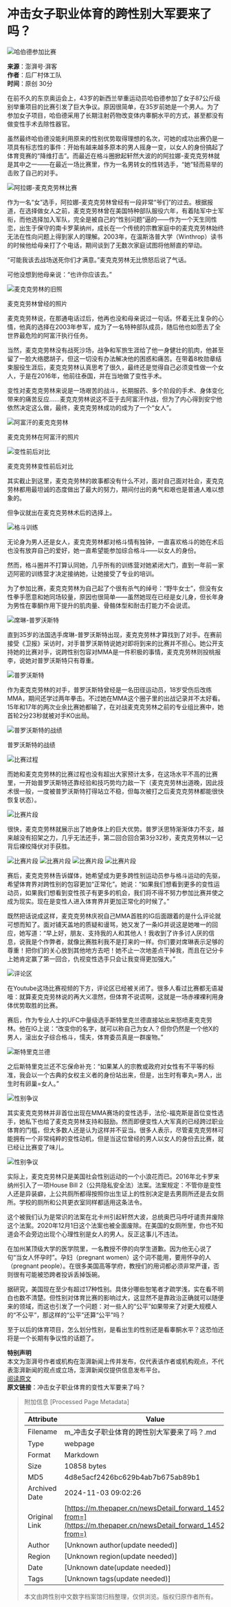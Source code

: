 # 冲击女子职业体育的跨性别大军要来了吗？

![哈伯德参加比赛](https://image.thepaper.cn/publish/interaction/image/4/193/440.png)

**来源**：澎湃号·湃客  
**作者**：后厂村体工队  
**时间**：原创 30分  

在前不久的东京奥运会上，43岁的新西兰举重运动员哈伯德参加了女子87公斤级别举重项目的比赛引发了巨大争议。原因很简单，在35岁前她是一个男人。为了参加女子项目，哈伯德采用了长期注射药物改变体内睾酮水平的方式，甚至都没有做变性手术去除性器官。

虽然最终哈伯德没能利用原来的性别优势取得理想的名次，可她的成功出赛仍是一项具有标志性的事件：开始有越来越多原本的男人摇身一变，以女人的身份搞起了体育竞赛的“降维打击”。而最近在格斗圈掀起轩然大波的的阿拉娜-麦克克劳林就是其中之一——在最近一场比赛里，作为一名男转女的性转选手，“她”轻而易举的击败了自己的对手。

![阿拉娜-麦克克劳林比赛](https://imagepphcloud.thepaper.cn/pph/image/154/28/10.jpg)

作为一名“女”选手，阿拉娜-麦克克劳林曾经有一段非常“爷们”的过去。根据报道，在选择做女人之前，麦克克劳林曾在美国特种部队服役六年，有着陆军中士军衔，而他选择加入军队，完全是被自己的“性别问题”逼的——作为一个天生同性恋，出生于保守的南卡罗莱纳州，成长在一个传统的宗教家庭中的麦克克劳林始终无法在性向问题上得到家人的理解。2003年，在温斯洛普大学（Winthrop）读书的时候他给母亲打了个电话，期间谈到了无数次家庭试图将他掰直的举动。

“可能我该去战场送死你们才满意。”麦克克劳林无比愤怒后说了气话。

可他没想到他母亲说：“也许你应该去。”

![麦克克劳林的旧照](https://imagepphcloud.thepaper.cn/pph/image/154/28/11.jpg)

麦克克劳林曾经的照片

麦克克劳林说，在那通电话过后，他再也没和母亲说过一句话。怀着无比复杂的心情，他真的选择在2003年参军，成为了一名特种部队成员，随后他也如愿去了全世界最危险的阿富汗执行任务。

当然，麦克克劳林没有战死沙场，战争和军旅生涯给了他一身健壮的肌肉，他甚至留了一脸大络腮胡子，但这一切没有办法解决他的困惑和痛苦。在带着8枚勋章结束服役生涯后，麦克克劳林认真思考了很久，最终还是觉得自己必须变性做一个女人，于是在2016年，他前往泰国，并在当地做了变性手术。

变性对麦克克劳林来说是一场艰苦的战斗，长期服药、多个阶段的手术、身体变化带来的痛苦反应……麦克克劳林说这不亚于去阿富汗作战，但为了内心得到安宁他依然决定这么做，最终，麦克克劳林成功的成为了一个“女人”。

![阿富汗的麦克克劳林](https://imagepphcloud.thepaper.cn/pph/image/154/28/13.jpg)

麦克克劳林在阿富汗的照片

![变性前后对比](https://imagepphcloud.thepaper.cn/pph/image/154/28/14.jpg)

麦克克劳林变性前后对比

其实截止到这里，麦克克劳林的故事都没有什么不对，面对自己面对社会，麦克克劳林都用最坦诚的态度做出了最大的努力，期间付出的勇气和艰也是普通人难以想象的。

但争议就出在麦克克劳林术后的选择上。

![格斗训练](https://imagepphcloud.thepaper.cn/pph/image/154/28/16.jpg)

无论身为男人还是女人，麦克克劳林都对格斗情有独钟，一直喜欢格斗的她在术后也没有放弃自己的爱好，她一直希望能参加综合格斗——以女人的身份。

然而，格斗圈并不打算认同她，几乎所有的训练营对她紧闭大门，直到一年前一家迈阿密的训练营才决定接纳她，让她接受了专业的培训。

为了参加比赛，麦克克劳林为自己起了个很有杀气的绰号：“野牛女士”，但没有女性拳手愿意和她同场较量，原因也很简单——虽然她现在已经是女儿身，但长年身为男性在睾酮作用下提升的肌肉量、骨骼体型和耐击打能力不会说谎。

![席琳-普罗沃斯特](https://imagepphcloud.thepaper.cn/pph/image/154/28/17.jpg)

直到35岁的法国选手席琳-普罗沃斯特出现，麦克克劳林才算找到了对手。在赛前接受《卫报》采访时，对手普罗沃斯特说她对即将到来的比赛并不担心。她公开支持她的比赛对手，说跨性别包容对MMA是一件积极的事情，麦克克劳林则投桃报李，说她对普罗沃斯特只有尊重。

![普罗沃斯特](https://imagepphcloud.thepaper.cn/pph/image/154/28/18.jpg)

作为麦克克劳林的对手，普罗沃斯特曾经是一名田径运动员，18岁受伤后改练MMA，期间还学过两年拳击。不过她在MMA这个圈子里的出战记录并不太好看。15年和17年的两次业余比赛她都输了，在对战麦克克劳林之前的专业组比赛中，她首轮2分23秒就被对手KO出局。

![普罗沃斯特的战绩](https://imagepphcloud.thepaper.cn/pph/image/154/28/19.jpg)

普罗沃斯特的战绩

![比赛过程](https://imagepphcloud.thepaper.cn/pph/image/154/28/23.jpg)

而她和麦克克劳林的比赛过程也没有超出大家预计太多，在这场水平不高的比赛里，一开始普罗沃斯特还靠经验和技巧势均力敌一下（麦克克劳林出道晚，因此技术很一般，一度被普罗沃斯特打得站立不稳，但每次被打之后麦克克劳林都能很快恢复状态）。

![比赛片段](https://imagepphcloud.thepaper.cn/pph/image/154/28/25.gif)

很快，麦克克劳林就展示出了她身体上的巨大优势。普罗沃思特渐渐体力不支，越来越没有招架之力，几乎无法还手，第二回合回合第3分32秒，麦克克劳林以一记背后裸绞降伏对手获胜。

![比赛片段](https://imagepphcloud.thepaper.cn/pph/image/154/28/26.gif)
![比赛片段](https://imagepphcloud.thepaper.cn/pph/image/154/28/27.gif)
![比赛片段](https://imagepphcloud.thepaper.cn/pph/image/154/28/28.gif)
![比赛片段](https://imagepphcloud.thepaper.cn/pph/image/154/28/29.gif)

赛后，麦克克劳林告诉媒体，她希望成为更多跨性别运动员参与格斗运动的先驱，希望体育界对跨性别的包容更加“正常化”。她说：“如果我们想看到更多的变性运动员，如果我们想看到变性孩子有更多的机会，我们将不得不努力参加比赛并使之成为现实。现在是变性人进入体育界并更加正常化的时候了。”

既然把话说成这样，麦克克劳林庆祝自己MMA首胜的IG后面跟着的是什么评论就可想而知了。面对铺天盖地的质疑和谩骂，她又发了一条IG并说这是她唯一的回应，她写道：“早上好，朋友、支持我的人和其他人！我收到了许多讨人厌的信息，说我是个作弊者，就像比赛胜利我不是打来的一样。你们要对席琳表示足够的尊重！把你们的关心放到其他地方去吧！她不止一次地差点干掉我，而且在记分卡上她肯定赢了第一回合，仇视变性选手只会让我变得更加强大。”

![评论区](https://imagepphcloud.thepaper.cn/pph/image/154/28/30.jpg)

在Youtube这场比赛视频的下方，评论区已经被关闭了。很多人看过比赛都无语凝噎：就算麦克克劳林说的再大义凛然，但体育不说谎啊，这就是一场赤裸裸利用身体优势取胜的比赛。

赛后，作为专业人士的UFC中量级选手斯特里克兰德直接站出来怒喷麦克克劳林。他在IG上说：“改变你的名字，就可以称自己为女人？但你仍然是一个他X的男人，滚出女子综合格斗，懦夫，体育委员真是一群废物。”

![斯特里克兰德](https://imagepphcloud.thepaper.cn/pph/image/154/28/31.jpg)

之后斯特里克兰还不忘保命补充：“如果某人的宗教或政府对女性有不平等的标准，我会以一个古典的女权主义者的身份站出来，但是，出生时有睾丸=男人，出生时有卵巢=女人。”

![性别争议](https://imagepphcloud.thepaper.cn/pph/image/154/28/32.jpg)

其实麦克克劳林并非首位出现在MMA赛场的变性选手，法伦-福克斯是首位变性选手，她私下也给了麦克克劳林支持和鼓励。然而即便变性人大军真的已经跨过职业体育的门槛，但大多数人还是认为这样并不妥当。很多人表示，尽管麦克克劳林可能拥有一个非常纯粹的变性动机，但是当这位曾经的男人以女人的身份去比赛，就已经让比赛变了味儿。

![性别争议](https://imagepphcloud.thepaper.cn/pph/image/154/28/33.jpg)

实际上，麦克克劳林只是美国社会性别运动的一个小浪花而已。2016年北卡罗来纳州引入了一项House Bill 2（公共隐私安全法）法案。法案规定：不管你是变性人还是异装癖，上公共厕所都得按照你出生证上的性别决定是去男厕所还是去女厕所。学校的厕所和公共更衣室同样都适用这条法令。

这个被我们认为是常识的法案在北卡州引起轩然大波，总统奥巴马呼吁谴责并废除这个法案。2020年12月1日这个法案也被全面废除。在美国的女厕所里，你也不知道会不会旁边出现个心理性别是女人的男人。反正这事儿不违法。

在加州某顶级大学的医学院里，一名教授不停的向学生道歉。因为他无心说了句“当女人怀孕时”。孕妇（pregnant women）这个词不能用，要用怀孕的人（pregnant people）。在很多美国高等学府，教授们的用词都必须非常严谨，否则很有可能被恐跨者投诉丢掉饭碗。

据研究，美国现在至少有超过17种性别。具体分哪些恕笔者才疏学浅，实在看不明白也数不清楚。但性别对体育比赛的影响过大，这显然不是靠政治正确就可以随便来的领域，而这也引发了一个问题：对一些人的“公平”如果带来了对更大规模人的“不公平”，那这样的“公平”还算“公平”吗？

至于以后的体育项目，怎么划分性别，是看出生的性别还是看睾酮水平？这恐怕还将是一个长期有争议性的话题了。

**特别声明**  
本文为澎湃号作者或机构在澎湃新闻上传并发布，仅代表该作者或机构观点，不代表澎湃新闻的观点或立场，澎湃新闻仅提供信息发布平台。  
[阅读原文](http://mp.weixin.qq.com/s/YSiuojuhEIwOhNaOR2nLVQ)  
**原文链接**：冲击女子职业体育的变性大军要来了吗？

> 附加信息 [Processed Page Metadata]
>
> | Attribute       | Value                                  |
> |-----------------|----------------------------------------|
> | Filename        | m_冲击女子职业体育的跨性别大军要来了吗？.md                             |
> | Type            | webpage                                 |
> | Format          | Markdown                               |
> | Size            | 10858 bytes                           |
> | MD5             | 4d8e5acf2426bc629b4ab7b675ab89b1                                  |
> | Archived Date   | 2024-11-03 09:02:26                             |
> | Original Link   | [https://m.thepaper.cn/newsDetail_forward_14527332?from=](https://m.thepaper.cn/newsDetail_forward_14527332?from=)                         |
> | Author          | [Unknown author(update needed)]                              |
> | Region          | [Unknown region(update needed)]                              |
> | Date            | [Unknown date(update needed)]                                 |
> | Tags            | [Unknown tags(update needed)]                                 |
>
> 本文由跨性别中文数字档案馆归档整理，仅供浏览。版权归原作者所有。
>
